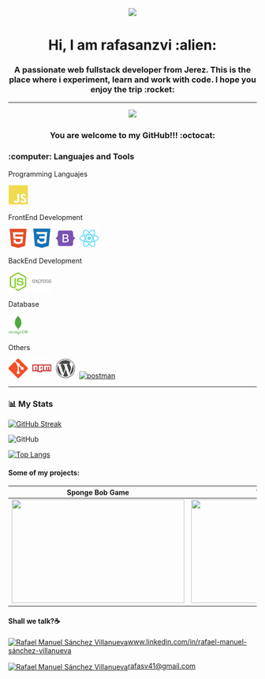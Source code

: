 <!--HEADER-->
<div id="header" align="center">
  <img src="https://media.giphy.com/media/l0HlNaQ6gWfllcjDO/giphy.gif" width="350" />
  <h1 align="center">Hi, I am rafasanzvi :alien:</h1>
</div>

<!--DESCRIPTION-->
<h3 align="center">
  A passionate web fullstack developer from Jerez. This is the place where i experiment, learn and work with code. I hope you enjoy the trip :rocket:
</h3>

<!--[![Linkedin](https://i.stack.imgur.com/gVE0j.png) LinkedIn](https://www.linkedin.com/in/rafael-manuel-sánchez-villanueva)-->

---

<div id="javascriptGif" align="center">
<img src="https://raw.githubusercontent.com/hebertdev/hebertdev1/master/javascript.gif" width="800"/>
<div/>

### You are welcome to my GitHub!!! :octocat:

<!--TOOLS-->
<div id="tools" align="left">
  
  <h3>:computer: Languajes and Tools</h3>
  
  <p>Programming Languajes</p>
  
  <a href="https://developer.mozilla.org/es/docs/Web/JavaScript" target="_blank"><img src="https://github.com/devicons/devicon/blob/master/icons/javascript/javascript-plain.svg" title="javascript" alt="javascript" width="40" height="40"/><a/>&nbsp;
  
  <p>FrontEnd Development</p>
  
  <a href="https://developer.mozilla.org/es/docs/Glossary/HTML5" target="_blank"><img src="https://github.com/devicons/devicon/blob/master/icons/html5/html5-plain.svg" title="HTML5" alt="HTML" width="40" height="40"/><a/>&nbsp;
  <a href="https://developer.mozilla.org/es/docs/Web/CSS" target="_blank"><img src="https://github.com/devicons/devicon/blob/master/icons/css3/css3-plain.svg" title="CSS3" alt="CSS" width="40" height="40"/><a/>&nbsp;
  <a href="https://getbootstrap.com/" target="_blank"><img src="https://github.com/devicons/devicon/blob/master/icons/bootstrap/bootstrap-plain.svg" title="bootstrap" alt="bootstrap" width="40" height="40"/><a/>&nbsp;
  <a href="https://es.reactjs.org/" target="_blank"><img src="https://github.com/devicons/devicon/blob/master/icons/react/react-original.svg" title="React" alt="React" width="40" height="40"/><a/>&nbsp;
  
  <p>BackEnd Development</p>
  
   <a href="https://nodejs.org/es/" target="_blank"><img src="https://github.com/devicons/devicon/blob/master/icons/nodejs/nodejs-plain.svg" title="NodeJS" alt="nodejs" width="40" height="40"/><a/>&nbsp;
  <a href="http://expressjs.com/es/" target="_blank"><img src="https://github.com/devicons/devicon/blob/master/icons/express/express-original-wordmark.svg" title="Express" alt="Express" width="40" height="40"/><a/>&nbsp;
  
  <p>Database</p>
  
  <a href="https://www.mongodb.com/cloud/atlas/lp/try4?utm_source=google&utm_campaign=gs_emea_spain_search_core_brand_atlas_desktop&utm_term=mongodb&utm_medium=cpc_paid_search&utm_ad=e&utm_ad_campaign_id=12212624563&adgroup=115749706983&gclid=CjwKCAjwpKyYBhB7EiwAU2Hn2TOBmAB7LQ-_TusEJpCWCDavVwjixR-MZ6sNd7chTgHydjoOGkIydxoCklYQAvD_BwE" target="_blank"><img src="https://github.com/devicons/devicon/blob/master/icons/mongodb/mongodb-plain-wordmark.svg" title="MongoDB" alt="MongoDB" width="40" height="40"/><a/>&nbsp;
   
  <p>Others</p>
  
  <a href="https://git-scm.com/" target="_blank"><img src="https://github.com/devicons/devicon/blob/master/icons/git/git-plain.svg" title="Git" alt="Git" width="40" height="40"/><a/>&nbsp;
  <a href="https://www.npmjs.com/" target="_blank"><img src="https://github.com/devicons/devicon/blob/master/icons/npm/npm-original-wordmark.svg" title="npm" alt="npm" width="40" height="40"/><a/>&nbsp;
  <a href="https://wordpress.com/es/?utm_source=google&utm_campaign=google_wpcom_search_brand_desktop_es_en&utm_medium=paid_search&keyword=wordpress&creative=588799152136&campaignid=647898141&adgroupid=135093489535&matchtype=p&device=c&network=g&targetid=aud-1247937710782:kwd-507175142&gclid=CjwKCAjwpKyYBhB7EiwAU2Hn2bePu6NUzrVeXFuaZ5OeHEh4XesJPjjpOy5imqG2JVhKk1q1bGqtlhoCwiwQAvD_BwE" target="_blank"><img src="https://github.com/devicons/devicon/blob/master/icons/wordpress/wordpress-plain.svg" title="wordpress" alt="wordpress" width="40" height="40"/><a/>&nbsp;
  <a href="https://postman.com" target="_blank"> <img src="https://www.vectorlogo.zone/logos/getpostman/getpostman-icon.svg" alt="postman" width="40" height="40"/>   </a>
  
</div>

---

<div id="stats" align="left">

### :bar_chart: My Stats

[![GitHub Streak](http://github-readme-streak-stats.herokuapp.com?user=rafasanzvi&theme=dracula)](https://git.io/streak-stats)

![GitHub](https://github-readme-stats.vercel.app/api?username=rafasanzvi&show_icons=true&theme=radical)

[![Top Langs](https://github-readme-stats.vercel.app/api/top-langs/?username=rafasanzvi&layout=compact)](https://github.com/anuraghazra/github-readme-stats)

<div/>
  
#### Some of my projects:

| Sponge Bob Game  | Trip and Trip  | Policroma  |
|---|---|---|
| <a href="https://rafasanzvi.github.io/SpongeBobGame/" target="_blank"> <img src="https://i.postimg.cc/pXv1StzD/Bob-Sponge-home.jpg" width="350" height="210"/></a> |  <a href="https://trip-and-trip.herokuapp.com/plants" target="_blank"> <img src="https://i.postimg.cc/cJfn2PQn/Portada-Trip-and-trip.jpg" width="350" height="210"/></a> | <a href="https://policroma.netlify.app/" target="_blank"> <img src="https://i.postimg.cc/tgrYKys7/Policroma-portada.jpg" width="350" height="210"/></a>  |
  

<!--CONTACT-->

#### Shall we talk?☕️

<a href="https://www.linkedin.com/in/rafael-manuel-sánchez-villanueva" target="blank"><img align="center" src="https://cdn.jsdelivr.net/npm/simple-icons@3.0.1/icons/linkedin.svg" alt="Rafael Manuel Sánchez Villanueva" height="20" width="30" />www.linkedin.com/in/rafael-manuel-sánchez-villanueva</a>

<a href="mailto:rafasv41@gmail.com " target="blank"><img align="center" src="https://cdn.jsdelivr.net/npm/simple-icons@3.0.1/icons/gmail.svg" alt="Rafael Manuel Sánchez Villanueva" height="20" width="30" />rafasv41@gmail.com</a>

